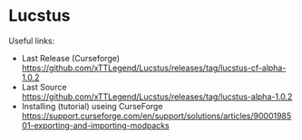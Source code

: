 # Lucstus

Useful links:
- Last Release (Curseforge)
https://github.com/xTTLegend/Lucstus/releases/tag/lucstus-cf-alpha-1.0.2
- Last Source
https://github.com/xTTLegend/Lucstus/releases/tag/lucstus-alpha-1.0.2
- Installing (tutorial) useing CurseForge
https://support.curseforge.com/en/support/solutions/articles/9000198501-exporting-and-importing-modpacks
